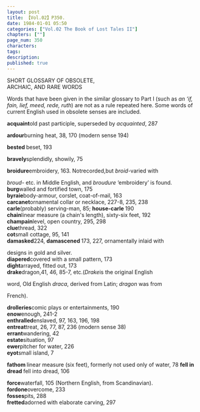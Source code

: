 ```yaml
---
layout: post
title: 【Vol.02】P350.
date: 1984-01-01 05:50
categories: ["Vol.02 The Book of Lost Tales II"]
chapters: [""]
page_num: 350
characters: 
tags: 
description: 
published: true
---
```


<p style="text-indent: 0;">
SHORT GLOSSARY OF OBSOLETE,<BR>ARCHAIC, AND RARE WORDS
</p>

Words that have been given in the similar glossary to Part I (such as <I>an ‘if, fain, lief, meed, rede, ruth</I>) are not as a rule repeated here. Some words of current English used in obsolete senses are included.

<B>acquaint</B>old past participle, superseded by <I>acquainted</I>, 287

<B>ardour</B>burning heat, 38, 170 (modern sense 194)

<B>bested </B>beset, 193

<B>bravely</B>splendidly, showily, 75

<B>broidure</B>embroidery, 163. Notrecorded,but <I>broid-</I>varied with

<I>broud-</I> etc. in Middle English, and <I>broudure</I> ‘embroidery’ is found.<BR><B>burg</B>walled and fortified town, 175<BR><B>byraie</B>body-armour, corslet, coat-of-mail, 163<BR><B>carcanet</B>ornamental collar or necklace, 227-8, 235, 238<BR><B>carle</B>(probably) serving-man, 85; <B>house-carle </B>190<BR><B>chain</B>linear measure (a chain's length), sixty-six feet, 192<BR><B>champain</B>level, open country, 295, 298<BR><B>clue</B>thread, 322<BR><B>cot</B>small cottage, 95, 141<BR><B>damasked</B>224, <B>damascened </B>173, 227, ornamentally inlaid with

designs in gold and silver.<BR><B>diapered</B>covered with a small pattern, 173<BR><B>dight</B>arrayed, fitted out, 173<BR><B>drake</B>dragon,41, 46, 85-7, etc.(<I>Drake</I>is the original English

word, Old English <I>draca</I>, derived from Latin; <I>dragon</I> was from

French).

<B>drolleries</B>comic plays or entertainments, 190<BR><B>enow</B>enough, 241-2<BR><B>enthralled</B>enslaved, 97, 163, 196, 198<BR><B>entreat</B>treat, 26, 77, 87, 236 (modern sense 38)<BR><B>errant</B>wandering, 42<BR><B>estate</B>situation, 97<BR><B>ewer</B>pitcher for water, 226<BR><B>eyot</B>small island, 7

<B>fathom </B>linear measure (six feet), formerly not used only of water, 78 <B>fell in dread </B>fell into dread, 106

<B>force</B>waterfall, 105 (Northern English, from Scandinavian).<BR><B>fordone</B>overcome, 233<BR><B>fosses</B>pits, 288<BR><B>fretted</B>adorned with elaborate carving, 297

